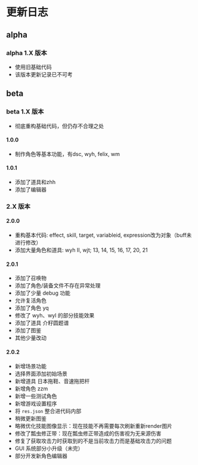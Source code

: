 # 更新日志

## alpha

### alpha 1.X 版本

- 使用旧基础代码
- 该版本更新记录已不可考

## beta

### beta 1.X 版本

- 彻底重构基础代码，但仍存不合理之处

#### 1.0.0

- 制作角色等基本功能，有dsc, wyh, felix, wm

#### 1.0.1

- 添加了道具和zhh
- 添加了编辑器

### 2.X 版本

#### 2.0.0

- 重构基本代码: effect, skill, target, variableid, expression改为对象（buff未进行修改）
- 添加大量角色和道具: wyh II, wjt; 13, 14, 15, 16, 17, 20, 21

#### 2.0.1

- 添加了召唤物
- 添加了角色/装备文件不存在异常处理
- 添加了少量 debug 功能
- 允许复活角色
- 添加了角色 yq
- 修改了 wyh、wyl 的部分技能效果
- 添加了道具 介籽圆题谱
- 添加了图鉴
- 其他少量改动

#### 2.0.2

- 新增场景功能
- 选择界面添加初始场景
- 新增道具 日本拖鞋、音速拖把杆
- 新增角色 zzm
- 新增一些测试角色
- 新增游戏设置程序
- 将 `res.json` 整合进代码内部
- 稍微更新图鉴
- 略微优化技能图像显示：现在技能不再需要每次刷新重新render图片
- 修改了瓢虫修正带：现在瓢虫修正带造成的伤害视为无来源伤害
- 修复了获取攻击力时获取到的不是当前攻击力而是基础攻击力的问题
- GUI 系统部分小升级（未完）
- 部分开发新角色编辑器

